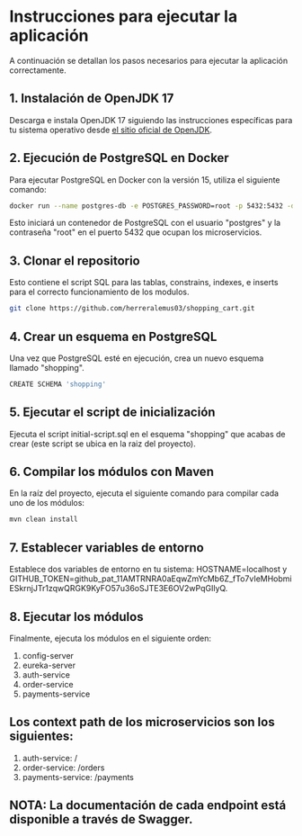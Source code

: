 # Instrucciones para ejecutar la aplicación

A continuación se detallan los pasos necesarios para ejecutar la aplicación correctamente.

## 1. Instalación de OpenJDK 17

Descarga e instala OpenJDK 17 siguiendo las instrucciones específicas para tu sistema operativo desde [el sitio oficial de OpenJDK](https://jdk.java.net/17/).

## 2. Ejecución de PostgreSQL en Docker

Para ejecutar PostgreSQL en Docker con la versión 15, utiliza el siguiente comando:

```bash
docker run --name postgres-db -e POSTGRES_PASSWORD=root -p 5432:5432 -d postgres:15
```

Esto iniciará un contenedor de PostgreSQL con el usuario "postgres" y la contraseña "root" en el puerto 5432 que ocupan los microservicios.

## 3. Clonar el repositorio

Esto contiene el script SQL para las tablas, constrains, indexes, e inserts para el correcto funcionamiento de los modulos.

```bash
git clone https://github.com/herreralemus03/shopping_cart.git
```

## 4. Crear un esquema en PostgreSQL
Una vez que PostgreSQL esté en ejecución, crea un nuevo esquema llamado "shopping".

```bash
CREATE SCHEMA 'shopping'
```

## 5. Ejecutar el script de inicialización
Ejecuta el script initial-script.sql en el esquema "shopping" que acabas de crear (este script se ubica en la raiz del proyecto).

## 6. Compilar los módulos con Maven
En la raíz del proyecto, ejecuta el siguiente comando para compilar cada uno de los módulos:

```bash
mvn clean install
```
## 7. Establecer variables de entorno
Establece dos variables de entorno en tu sistema: HOSTNAME=localhost y GITHUB_TOKEN=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.

## 8. Ejecutar los módulos
Finalmente, ejecuta los módulos en el siguiente orden:
1. config-server
2. eureka-server
3. auth-service
4. order-service
5. payments-service

## Los context path de los microservicios son los siguientes:

1. auth-service: /
2. order-service: /orders
3. payments-service: /payments

## NOTA: La documentación de cada endpoint está disponible a través de Swagger.